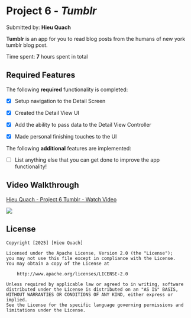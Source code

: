 # Project 6 - *Tumblr*

Submitted by: **Hieu Quach**

**Tumblr** is an app for you to read blog posts from the humans of new york tumblr blog post.

Time spent: **7** hours spent in total

## Required Features

The following **required** functionality is completed:

- [x] Setup navigation to the Detail Screen
- [x] Created the Detail View UI
- [x] Add the ability to pass data to the Detail View Controller
- [x] Made personal finishing touches to the UI


The following **additional** features are implemented:

- [ ] List anything else that you can get done to improve the app functionality!

## Video Walkthrough

<div>
    <a href="https://www.loom.com/share/aad7ba4e8a6a44cf832f70fbe8d09b92">
      <p>Hieu Quach - Project 6 Tumblr - Watch Video</p>
    </a>
    <a href="https://www.loom.com/share/aad7ba4e8a6a44cf832f70fbe8d09b92">
      <img style="max-width:300px;" src="https://cdn.loom.com/sessions/thumbnails/aad7ba4e8a6a44cf832f70fbe8d09b92-4e4ee8b8efaccca2-full-play.gif">
    </a>
</div>

## License

    Copyright [2025] [Hieu Quach]

    Licensed under the Apache License, Version 2.0 (the "License");
    you may not use this file except in compliance with the License.
    You may obtain a copy of the License at

        http://www.apache.org/licenses/LICENSE-2.0

    Unless required by applicable law or agreed to in writing, software
    distributed under the License is distributed on an "AS IS" BASIS,
    WITHOUT WARRANTIES OR CONDITIONS OF ANY KIND, either express or implied.
    See the License for the specific language governing permissions and
    limitations under the License.